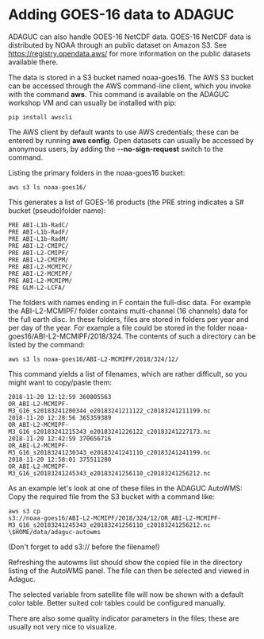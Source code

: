 Adding GOES-16 data to ADAGUC
=============================

ADAGUC can also handle GOES-16 NetCDF data.
GOES-16 NetCDF data is distributed by NOAA through an public dataset on
Amazon S3. See https://registry.opendata.aws/ for more information on
the public datasets available there.

The data is stored in a S3 bucket named noaa-goes16. The AWS S3 bucket
can be accessed through the AWS command-line client, which you invoke
with the command **aws**. This command is available on the ADAGUC
workshop VM and can usually be installed with pip:
```
pip install awscli
```

The AWS client by default wants to use AWS credentials; these can be
entered by running **aws config**. Open datasets can usually be accessed
by anonymous users, by adding the **--no-sign-request** switch to the
command.

Listing the primary folders in the noaa-goes16 bucket:
```
aws s3 ls noaa-goes16/
```

This generates a list of GOES-16 products (the PRE string indicates a
S\# bucket (pseudo)folder name):
```
PRE ABI-L1b-RadC/
PRE ABI-L1b-RadF/
PRE ABI-L1b-RadM/
PRE ABI-L2-CMIPC/
PRE ABI-L2-CMIPF/
PRE ABI-L2-CMIPM/
PRE ABI-L2-MCMIPC/
PRE ABI-L2-MCMIPF/
PRE ABI-L2-MCMIPM/
PRE GLM-L2-LCFA/
```
The folders with names ending in F contain the full-disc data.
For example the ABI-L2-MCMIPF/ folder contains multi-channel (16
channels) data for the full earth disc. In these folders, files are
stored in folders per year and per day of the year. For
example a file could be stored in the folder
noaa-goes16/ABI-L2-MCMIPF/2018/324.
The contents of such a directory can be listed by the command:
```
aws s3 ls noaa-goes16/ABI-L2-MCMIPF/2018/324/12/
```
This command yields a list of filenames, which are rather difficult, so
you might want to copy/paste them:
```
2018-11-20 12:12:59 360805563
OR_ABI-L2-MCMIPF-M3_G16_s20183241200344_e20183241211122_c20183241211199.nc
2018-11-20 12:28:56 365359389
OR_ABI-L2-MCMIPF-M3_G16_s20183241215343_e20183241226122_c20183241227173.nc
2018-11-20 12:42:59 370656716
OR_ABI-L2-MCMIPF-M3_G16_s20183241230343_e20183241241110_c20183241241199.nc
2018-11-20 12:58:01 375511280
OR_ABI-L2-MCMIPF-M3_G16_s20183241245343_e20183241256110_c20183241256212.nc
```

As an example let's look at one of these files in the ADAGUC AutoWMS:
Copy the required file from the S3 bucket with a command like:
```
aws s3 cp
s3://noaa-goes16/ABI-L2-MCMIPF/2018/324/12/OR_ABI-L2-MCMIPF-M3_G16_s20183241245343_e20183241256110_c20183241256212.nc
\$HOME/data/adaguc-autowms
```

(Don't forget to add s3:// before the filename!)

Refreshing the autowms list should show the copied file in the directory
listing of the AutoWMS panel. The file can then be selected and viewed
in Adaguc.

The selected variable from satellite file will now be shown with a
default color table. Better suited colr tables could be configured
manually.

There are also some quality indicator parameters in the files; these are
usually not very nice to visualize.
